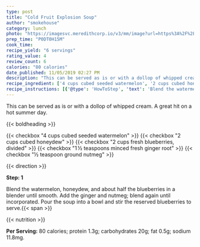 ```yaml
---
type: post
title: "Cold Fruit Explosion Soup"
author: "smokehouse"
category: lunch
photo: "https://imagesvc.meredithcorp.io/v3/mm/image?url=https%3A%2F%2Fimages.media-allrecipes.com%2Fuserphotos%2F713922.jpg"
prep_time: "P0DT0H15M"
cook_time: 
recipe_yield: "6 servings"
rating_value: 4
review_count: 6
calories: "80 calories"
date_published: 11/05/2019 02:27 PM
description: "This can be served as is or with a dollop of whipped cream. A great hit on a hot summer day."
recipe_ingredient: ['4 cups cubed seeded watermelon', '2 cups cubed honeydew', '2 cups fresh blueberries, divided', '1\u2009½ teaspoons minced fresh ginger root', '½ teaspoon ground nutmeg']
recipe_instructions: [{'@type': 'HowToStep', 'text': 'Blend the watermelon, honeydew, and about half the blueberries in a blender until smooth. Add the ginger and nutmeg; blend again until incorporated. Pour the soup into a bowl and stir the reserved blueberries to serve.\n'}]
---
```


This can be served as is or with a dollop of whipped cream. A great hit on a hot summer day. 

{{< boldheading >}}

{{< checkbox "4 cups cubed seeded watermelon" >}}
{{< checkbox "2 cups cubed honeydew" >}}
{{< checkbox "2 cups fresh blueberries, divided" >}}
{{< checkbox "1 ½ teaspoons minced fresh ginger root" >}}
{{< checkbox "½ teaspoon ground nutmeg" >}}


{{< direction >}}

**Step: 1**

Blend the watermelon, honeydew, and about half the blueberries in a blender until smooth. Add the ginger and nutmeg; blend again until incorporated. Pour the soup into a bowl and stir the reserved blueberries to serve.{{< span >}}

{{< nutrition >}}

**Per Serving:** 80 calories; protein 1.3g; carbohydrates 20g; fat 0.5g; sodium 11.8mg.